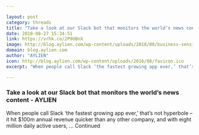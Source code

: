 ```yaml
---

layout: post
category: threads
title: "Take a look at our Slack bot that monitors the world’s news content - AYLIEN"
date: 2018-08-27 15:34:51
link: https://vrhk.co/2P9UBnX
image: http://blog.aylien.com/wp-content/uploads/2018/08/business-sensitive-and-intelligent-chatbots-4-638.jpg
domain: blog.aylien.com
author: "AYLIEN"
icon: http://blog.aylien.com/wp-content/uploads/2016/08/favicon.ico
excerpt: "When people call Slack ‘the fastest growing app ever,’ that’s not hyperbole – it hit $100m annual revenue quicker than any other company, and with eight million daily active users, … Continued"

---
```


### Take a look at our Slack bot that monitors the world’s news content - AYLIEN

When people call Slack ‘the fastest growing app ever,’ that’s not hyperbole – it hit $100m annual revenue quicker than any other company, and with eight million daily active users, … Continued